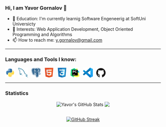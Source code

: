 ### Hi, I am Yavor Gornalov 👋
- 🌱 Education: I'm currently learnig Software Engeneerig at SoftUni Universicty
- 🔭 Interests: Web Application Development, Object Oriented Programming and Algorithms
- 📫 How to reach me: y.gornalov@gmail.com
<hr/>

### Languages and Tools I know:
<img align="left" alt="python" height="32px" src="https://github.com/devicons/devicon/blob/v2.14.0/icons/python/python-original.svg" style="padding-right:10px;" />
<img align="left" alt="mysql" height="32px" src="https://github.com/devicons/devicon/blob/v2.14.0/icons/mysql/mysql-original.svg" style="padding-right:10px;" />
<img align="left" alt="postgresql" height="32px" src="https://github.com/devicons/devicon/blob/v2.14.0/icons/postgresql/postgresql-plain.svg" style="padding-right:10px;" />
<img align="left" alt="html5" height="32px" src="https://github.com/devicons/devicon/blob/v2.14.0/icons/html5/html5-original.svg" style="padding-right:10px;" />
<img align="left" alt="css3" height="32px" src="https://github.com/devicons/devicon/blob/v2.14.0/icons/css3/css3-original.svg" style="padding-right:10px;" />
<img align="left" alt="pycharm" height="32px" src="https://github.com/devicons/devicon/blob/v2.14.0/icons/pycharm/pycharm-original.svg" style="padding-right:10px;" />
<img align="left" alt="vscode" height="32px" src="https://github.com/devicons/devicon/blob/v2.14.0/icons/vscode/vscode-original.svg" style="padding-right:10px;" />
<img align="left" alt="github" height="32px" src="https://github.com/devicons/devicon/blob/v2.14.0/icons/github/github-original.svg" style="padding-right:10px; " />
<br />
<br />
<hr />


### Statistics
<div align="center">
  <img height=180 align="center" alt="Yavor's GitHub Stats" src="https://github-readme-stats-git-masterrstaa-rickstaa.vercel.app/api?username=yavor-gornalov&show_icons=true&hide_border=false&title_color=ff652f&icon_color=FFE400&bg_color=09131B&text_color=ffffff&border_color=0c1a25" />
  <img height=180 align="center" src="https://github-readme-stats-git-masterrstaa-rickstaa.vercel.app/api/top-langs/?username=yavor-gornalov&layout=compact&hide_border=false&title_color=ff652f&icon_color=FFE400&bg_color=09131B&text_color=ffffff&border_color=0c1a25" />
</div>
<br />

<div align="center">

  [![GitHub Streak](https://streak-stats.demolab.com?user=yavor-gornalov&theme=dark&hide_border=true&background=09131B&currStreakLabel=ff652f&fire=FFE400&ring=FFE400)](https://git.io/streak-stats)
  
</div>

<!--
**yavor-gornalov/yavor-gornalov** is a ✨ _special_ ✨ repository because its `README.md` (this file) appears on your GitHub profile.

Here are some ideas to get you started:

- 🔭 I’m currently working on ...
- 🌱 I’m currently learning ...
- 👯 I’m looking to collaborate on ...
- 🤔 I’m looking for help with ...
- 💬 Ask me about ...
- 📫 How to reach me: ...
- 😄 Pronouns: ...
- ⚡ Fun fact: ...
-->
